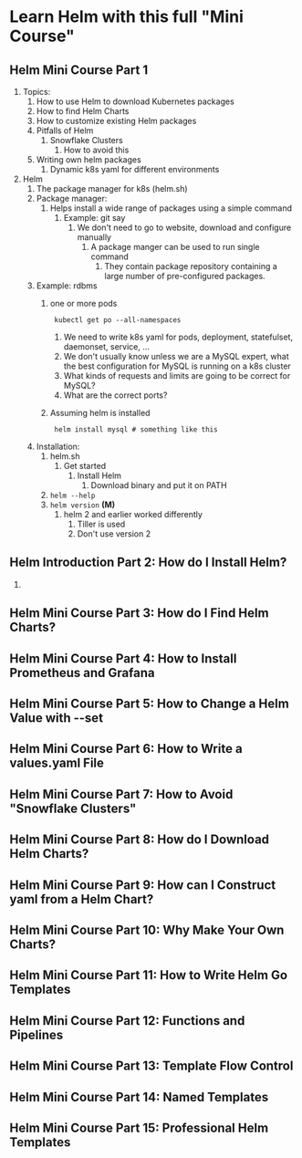 # Learn Helm with this full "Mini Course" #
## Helm Mini Course Part 1 ##
1. Topics:
	1. How to use Helm to download Kubernetes packages
	2. How to find Helm Charts
	3. How to customize existing Helm packages
	4. Pitfalls of Helm
		1. Snowflake Clusters
			1. How to avoid this
	5. Writing own helm packages
		1. Dynamic k8s yaml for different environments
2. Helm
	1. The package manager for k8s (helm.sh)
	2. Package manager:
		1. Helps install a wide range of packages using a simple command
			1. Example: git say
				1. We don't need to go to website, download and configure manually
					1. A package manger can be used to run single command
						1. They contain package repository containing a large number of pre-configured packages.
	3. Example: rdbms
		1. one or more pods
		
				kubectl get po --all-namespaces
				
			1. We need to write k8s yaml for pods, deployment, statefulset, daemonset, service, ...
			2. We don't usually know unless we are a MySQL expert, what the best configuration for MySQL is running on a k8s cluster
			3. What kinds of requests and limits are going to be correct for MySQL?
			4. What are the correct ports?
			
		2. Assuming helm is installed
		
				helm install mysql # something like this
				
	4. Installation:
		1. helm.sh
			1. Get started
				1. Install Helm
					1. Download binary and put it on PATH
		2. `helm --help`
		3. `helm version` **(M)**
			1. helm 2 and earlier worked differently
				1. Tiller is used
				2. Don't use version 2

## Helm Introduction Part 2: How do I Install Helm? ##
1. 

## Helm Mini Course Part 3: How do I Find Helm Charts? ##
## Helm Mini Course Part 4: How to Install Prometheus and Grafana ##
## Helm Mini Course Part 5: How to Change a Helm Value with --set ##
## Helm Mini Course Part 6: How to Write a values.yaml File ##
## Helm Mini Course Part 7: How to Avoid "Snowflake Clusters" ##
## Helm Mini Course Part 8: How do I Download Helm Charts? ##
## Helm Mini Course Part 9: How can I Construct yaml from a Helm Chart? ##
## Helm Mini Course Part 10: Why Make Your Own Charts? ##
## Helm Mini Course Part 11: How to Write Helm Go Templates ##
## Helm Mini Course Part 12: Functions and Pipelines ##
## Helm Mini Course Part 13: Template Flow Control ##
## Helm Mini Course Part 14: Named Templates ##
## Helm Mini Course Part 15: Professional Helm Templates ##